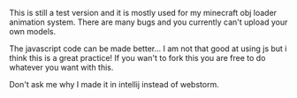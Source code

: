 This is still a test version and it is mostly used for my minecraft obj loader animation system. There are many bugs and you currently can't upload your own models.

The javascript code can be made better... I am not that good at using js but i think this is a great practice! If you wan't to fork this you are free to do whatever you want with this.

Don't ask me why I made it in intellij instead of webstorm.
